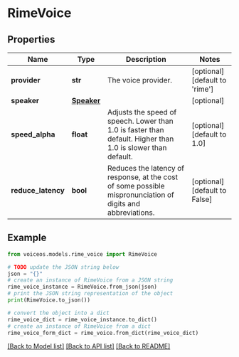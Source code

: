# RimeVoice


## Properties

Name | Type | Description | Notes
------------ | ------------- | ------------- | -------------
**provider** | **str** | The voice provider. | [optional] [default to 'rime']
**speaker** | [**Speaker**](Speaker.md) |  | [optional] 
**speed_alpha** | **float** | Adjusts the speed of speech. Lower than 1.0 is faster than default. Higher than 1.0 is slower than default. | [optional] [default to 1.0]
**reduce_latency** | **bool** | Reduces the latency of response, at the cost of some possible mispronunciation of digits and abbreviations. | [optional] [default to False]

## Example

```python
from voiceos.models.rime_voice import RimeVoice

# TODO update the JSON string below
json = "{}"
# create an instance of RimeVoice from a JSON string
rime_voice_instance = RimeVoice.from_json(json)
# print the JSON string representation of the object
print(RimeVoice.to_json())

# convert the object into a dict
rime_voice_dict = rime_voice_instance.to_dict()
# create an instance of RimeVoice from a dict
rime_voice_form_dict = rime_voice.from_dict(rime_voice_dict)
```
[[Back to Model list]](../README.md#documentation-for-models) [[Back to API list]](../README.md#documentation-for-api-endpoints) [[Back to README]](../README.md)


